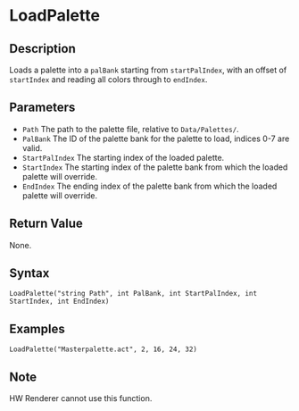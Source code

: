 # LoadPalette

## Description
Loads a palette into a `palBank` starting from `startPalIndex`, with an offset of `startIndex` and reading all colors through to `endIndex`.

## Parameters
- `Path`
The path to the palette file, relative to `Data/Palettes/`.
- `PalBank`
The ID of the palette bank for the palette to load, indices 0-7 are valid.
- `StartPalIndex`
The starting index of the loaded palette.
- `StartIndex`
The starting index of the palette bank from which the loaded palette will override.
- `EndIndex`
The ending index of the palette bank from which the loaded palette will override.

## Return Value
None.

## Syntax
```
LoadPalette("string Path", int PalBank, int StartPalIndex, int StartIndex, int EndIndex)
```

## Examples
```
LoadPalette("Masterpalette.act", 2, 16, 24, 32)
```

## Note
HW Renderer cannot use this function.